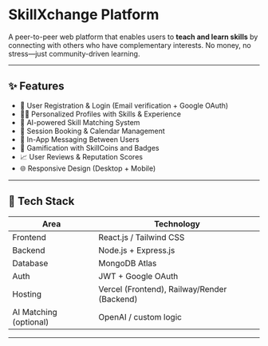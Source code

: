 # SkillXchange Platform

A peer-to-peer web platform that enables users to **teach and learn skills** by connecting with others who have complementary interests. No money, no stress—just community-driven learning.

---

## ✨ Features

- 🔐 User Registration & Login (Email verification + Google OAuth)
- 🧑‍🏫 Personalized Profiles with Skills & Experience
- 🔁 AI-powered Skill Matching System
- 📅 Session Booking & Calendar Management
- 💬 In-App Messaging Between Users
- 🏅 Gamification with SkillCoins and Badges
- 📈 User Reviews & Reputation Scores
- 🌐 Responsive Design (Desktop + Mobile)

---

## 🧰 Tech Stack

| Area       | Technology                         |
|------------|-------------------------------------|
| Frontend   | React.js / Tailwind CSS             |
| Backend    | Node.js + Express.js                |
| Database   | MongoDB Atlas                       |
| Auth       | JWT + Google OAuth                  |
| Hosting    | Vercel (Frontend), Railway/Render (Backend) |
| AI Matching (optional) | OpenAI / custom logic       |

---

